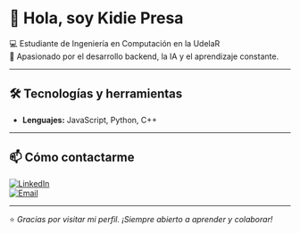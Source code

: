 # 👋 Hola, soy Kidie Presa

💻 Estudiante de Ingeniería en Computación en la UdelaR  
🚀 Apasionado por el desarrollo backend, la IA y el aprendizaje constante.  

---

## 🛠️ Tecnologías y herramientas

- **Lenguajes:** JavaScript, Python, C++  

---

## 📫 Cómo contactarme

[![LinkedIn](https://img.shields.io/badge/-LinkedIn-0A66C2?style=flat-square&logo=linkedin&logoColor=white)](https://www.linkedin.com/in/kidie-presa-b8891a332)  
[![Email](https://img.shields.io/badge/-Email-D14836?style=flat-square&logo=gmail&logoColor=white)](mailto:kidiepresa@gmail.com)

---

⭐️ _Gracias por visitar mi perfil. ¡Siempre abierto a aprender y colaborar!_

<!--
**kidiepresa/kidiepresa** is a ✨ _special_ ✨ repository because its `README.md` (this file) appears on your GitHub profile.

Here are some ideas to get you started:

- 🔭 I’m currently working on ...
- 🌱 I’m currently learning ...
- 👯 I’m looking to collaborate on ...
- 🤔 I’m looking for help with ...
- 💬 Ask me about ...
- 📫 How to reach me: ...
- 😄 Pronouns: ...
- ⚡ Fun fact: ...
-->


